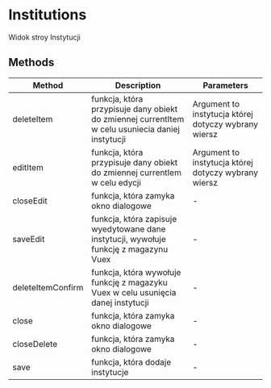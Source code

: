 # Institutions

Widok stroy Instytucji

## Methods

<!-- @vuese:Institutions:methods:start -->
|Method|Description|Parameters|
|---|---|---|
|deleteItem|funkcja, która przypisuje dany obiekt do zmiennej currentItem w celu usuniecia daniej instytucji|Argument to instytucja której dotyczy wybrany wiersz|
|editItem|funkcja, która przypisuje dany obiekt do zmiennej currentIem w celu edycji|Argument to instytucja której dotyczy wybrany wiersz|
|closeEdit|funkcja, która zamyka okno dialogowe|-|
|saveEdit|funkcja, która zapisuje wyedytowane dane instytucji, wywołuje funkcję z magazynu Vuex|-|
|deleteItemConfirm|funkcja, która wywołuje funkcję z magazyku Vuex w celu usunięcia danej instytucji|-|
|close|funkcja, która zamyka okno dialogowe|-|
|closeDelete|funkcja, która zamyka okno dialogowe|-|
|save|funkcja, która dodaje instytucje|-|

<!-- @vuese:Institutions:methods:end -->


